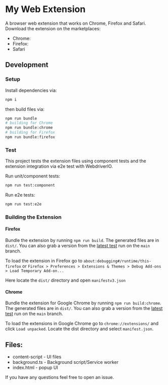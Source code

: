 # My Web Extension

A browser web extension that works on Chrome, Firefox and Safari. Download the extension on the marketplaces:

- Chrome:
- Firefox:
- Safari

## Development
### Setup

Install dependencies via:

```sh
npm i
```

then build files via:

```sh
npm run bundle
# building for Chrome
npm run bundle:chrome
# building for Firefox
npm run bundle:firefox
```

### Test

This project tests the extension files using component tests and the extension integration via e2e test with WebdriverIO.

Run unit/component tests:

```sh
npm run test:component
```

Run e2e tests:

```sh
npm run test:e2e
```

### Building the Extension

#### Firefox

Bundle the extension by running `npm run build`. The generated files are in `dist/`. You can also grab a version from the [latest test](https://github.com/stateful/web-extension-starter-kit/actions/workflows/test.yml) run on the `main` branch.

To load the extension in Firefox go to `about:debugging#/runtime/this-firefox` or `Firefox > Preferences > Extensions & Themes > Debug Add-ons > Load Temporary Add-on...`

Here locate the `dist/` directory and open `manifestv3.json`

#### Chrome

Bundle the extension for Google Chrome by running `npm run build:chrome`. The generated files are in `dist/`. You can also grab a version from the [latest test](https://github.com/stateful/web-extension-starter-kit/actions/workflows/test.yml) run on the `main` branch.

To load the extensions in Google Chrome go to `chrome://extensions/` and click `Load unpacked`. Locate the dist directory and select `manifest.json`.

## Files:

 - content-script - UI files
 - background.ts - Background script/Service worker
 - index.html - popup UI

If you have any questions feel free to open an issue.
